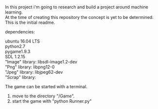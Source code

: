 In this project i'm going to research and build a project around machine learning.  
At the time of creating this repository the concept is yet to be determined.  
This is the initial readme.  

dependencies:  

ubuntu 16.04 LTS   
python2.7  
pygame1.9.3  
  SDL 1.2.15  
  "Image" library: libsdl-image1.2-dev  
  "Png" library: libpng12-0  
  "Jpeg" library: libjpeg62-dev  
  "Scrap" library:  

The game can be started with a terminal.  
1. move to the directory "/Game".  
2. start the game with "python Runner.py"  
